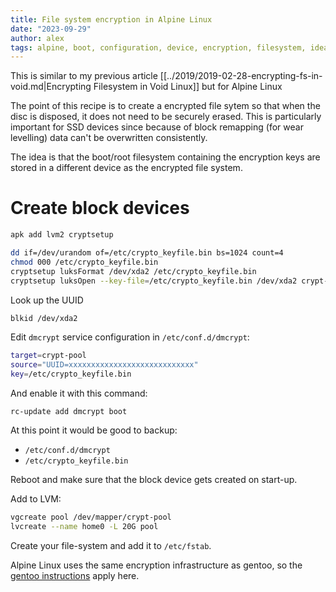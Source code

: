 ```yaml
---
title: File system encryption in Alpine Linux
date: "2023-09-29"
author: alex
tags: alpine, boot, configuration, device, encryption, filesystem, idea, linux, service
---
```

This is similar to my previous article
[[../2019/2019-02-28-encrypting-fs-in-void.md|Encrypting Filesystem in Void Linux]]
but for Alpine Linux

The point of this recipe is to create a encrypted file sytem
so that when the disc is disposed, it does not need to be
securely erased.  This is particularly important for SSD devices
since because of block remapping (for wear levelling) data can't
be overwritten consistently.

The idea is that the boot/root filesystem containing the encryption
keys are stored in a different device as the encrypted file system.


# Create block devices

```bash
apk add lvm2 cryptsetup

dd if=/dev/urandom of=/etc/crypto_keyfile.bin bs=1024 count=4
chmod 000 /etc/crypto_keyfile.bin
cryptsetup luksFormat /dev/xda2 /etc/crypto_keyfile.bin
cryptsetup luksOpen --key-file=/etc/crypto_keyfile.bin /dev/xda2 crypt-pool

```

Look up the UUID

```bash
blkid /dev/xda2
```

Edit `dmcrypt` service configuration in `/etc/conf.d/dmcrypt`:


```bash
target=crypt-pool
source="UUID=xxxxxxxxxxxxxxxxxxxxxxxxxxxx"
key=/etc/crypto_keyfile.bin

```

And enable it with this command:

```
rc-update add dmcrypt boot

```

At this point it would be good to backup:

- `/etc/conf.d/dmcrypt`
- `/etc/crypto_keyfile.bin`


Reboot and make sure that the block device gets created on start-up.

Add to LVM:

```bash
vgcreate pool /dev/mapper/crypt-pool
lvcreate --name home0 -L 20G pool

```

Create your file-system and add it to `/etc/fstab`.

Alpine Linux uses the same encryption infrastructure as gentoo,
so the [gentoo instructions][gentoo-dmcrypt] apply here.

  [gentoo-dmcrypt]: https://wiki.gentoo.org/wiki/Dm-crypt


